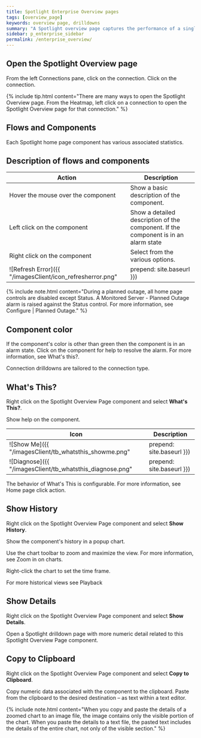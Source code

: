 ```yaml
---
title: Spotlight Enterprise Overview pages
tags: [overview_page]
keywords: overview page, drilldowns
summary: "A Spotlight overview page captures the performance of a single monitored connection. Flows and components are updated in real time to highlight obvious bottlenecks and problem areas and color coded to indicate when an alarm is raised."
sidebar: p_enterprise_sidebar
permalink: /enterprise_overview/
---
```



## Open the Spotlight Overview page

From the left Connections pane, click on the connection. Click on the connection.

{% include tip.html content="There are many ways to open the Spotlight Overview page. From the Heatmap, left click on a connection to open the Spotlight Overview page for that connection." %}


## Flows and Components

Each Spotlight home page component has various associated statistics.

## Description of flows and components

Action | Description
-------|------------
Hover the mouse over the component | Show a basic description of the component.
Left click on the component | Show a detailed description of the component. If the component is in an alarm state
Right click on the component | Select from the various options.
![Refresh Error]({{ "/imagesClient/icon_refresherror.png" | prepend: site.baseurl }}) | If Spotlight is unable to collect the data required, Spotlight displays a small icon  on the affected component. Click the icon to see more information about the problem.

{% include note.html content="During a planned outage, all home page controls are disabled except Status. A Monitored Server - Planned Outage alarm is raised against the Status control. For more information, see Configure \| Planned Outage." %}

## Component color

If the component's color is other than green then the component is in an alarm state. Click on the component for help to resolve the alarm. For more information, see What's this?.

Connection drilldowns are tailored to the connection type.


## What's This?

Right click on the Spotlight Overview Page component and select **What's This?**.

Show help on the component.

Icon | Description
-----|------------
![Show Me]({{ "/imagesClient/tb_whatsthis_showme.png" | prepend: site.baseurl }}) | If available, click to show more numerical detail related to the Spotlight home page component.
![Diagnose]({{ "/imagesClient/tb_whatsthis_diagnose.png" | prepend: site.baseurl }}) | If alarms have been raised against the component then What's This? provides assistance in resolving the alarms.

The behavior of What's This is configurable. For more information, see Home page click action.

## Show History

Right click on the Spotlight Overview Page component and select **Show History**.

Show the component's history in a popup chart.

Use the chart toolbar to zoom and maximize the view. For more information, see Zoom in on charts.

Right-click the chart to set the time frame.

For more historical views see Playback

## Show Details

Right click on the Spotlight Overview Page component and select **Show Details**.

Open a Spotlight drilldown page with more numeric detail related to this Spotlight Overview Page component.

## Copy to Clipboard

Right click on the Spotlight Overview Page  component and select **Copy to Clipboard**.

Copy numeric data associated with the component to the clipboard. Paste from the clipboard to the desired destination –  as text within a text editor.

{% include note.html content="When you copy and paste the details of a zoomed chart to an image file, the image contains only the visible portion of the chart. When you paste the details to a text file, the pasted text includes the details of the entire chart, not only of the visible section." %}
